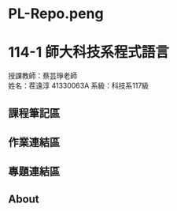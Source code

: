 # PL-Repo.peng

# 114-1 師大科技系程式語言

授課教師：蔡芸琤老師  
姓名：茬遠淳 41330063A
系級：科技系117級

## 課程筆記區

## 作業連結區

## 專題連結區

## About
